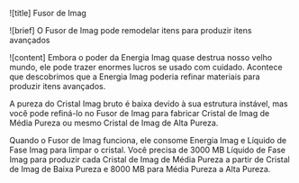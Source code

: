 ![title]
Fusor de Imag
 
![brief]
O Fusor de Imag pode remodelar itens para produzir itens avançados
 
![content]
Embora o poder da Energia Imag quase destrua nosso velho mundo, ele pode trazer enormes lucros se usado com cuidado. Acontece que descobrimos que a Energia Imag poderia refinar materiais para produzir itens avançados.

A pureza do Cristal Imag bruto é baixa devido à sua estrutura instável, mas você pode refiná-lo no Fusor de Imag para fabricar Cristal de Imag de Média Pureza ou mesmo Cristal de Imag de Alta Pureza. 

Quando o Fusor de Imag funciona, ele consome Energia Imag e Líquido de Fase Imag para limpar o cristal. Você precisa de 3000 MB Líquido de Fase Imag para produzir cada Cristal de Imag de Média Pureza a partir de Cristal de Imag de Baixa Pureza e 8000 MB para Média Pureza a Alta Pureza. 
